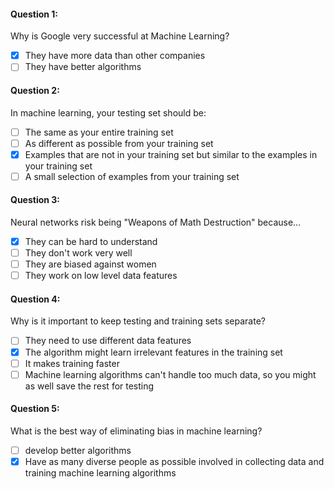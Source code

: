 #### Question 1:  
Why is Google very successful at Machine Learning?

- [x] They have more data than other companies
- [ ] They have better algorithms

#### Question 2:  
In machine learning, your testing set should be:

- [ ] The same as your entire training set
- [ ] As different as possible from your training set
- [x] Examples that are not in your training set but similar to the examples in your training set
- [ ] A small selection of examples from your training set

#### Question 3:  
Neural networks risk being "Weapons of Math Destruction" because...

- [x] They can be hard to understand
- [ ] They don't work very well
- [ ] They are biased against women
- [ ] They work on low level data features

#### Question 4:  
Why is it important to keep testing and training sets separate?

- [ ] They need to use different data features
- [x] The algorithm might learn irrelevant features in the training set
- [ ] It makes training faster
- [ ] Machine learning algorithms can't handle too much data, so you might as well save the rest for testing

#### Question 5:  
What is the best way of eliminating bias in machine learning?

- [ ] develop better algorithms
- [x] Have as many diverse people as possible involved in collecting data and training machine learning
algorithms
